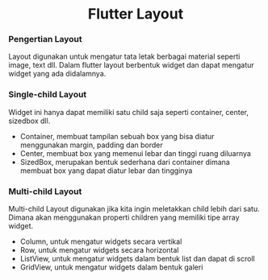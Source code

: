 <h1><center>Flutter Layout</center></h1>

### Pengertian Layout
<p>Layout digunakan untuk mengatur tata letak berbagai material seperti image, text dll. Dalam flutter layout berbentuk widget dan dapat mengatur widget yang ada didalamnya.</p>

### Single-child Layout
Widget ini hanya dapat memiliki satu child saja seperti container, center, sizedbox dll.
- Container, membuat tampilan sebuah box yang bisa diatur menggunakan margin, padding dan border
- Center, membuat box yang memenui lebar dan tinggi ruang diluarnya
- SizedBox, merupakan bentuk sederhana dari container dimana membuat box yang dapat diatur lebar dan tingginya

### Multi-child Layout
Multi-child Layout digunakan jika kita ingin meletakkan child lebih dari satu. Dimana akan menggunakan properti children yang memiliki tipe array widget.
- Column, untuk mengatur widgets secara vertikal
- Row, untuk mengatur widgets secara horizontal
- ListView, untuk mengatur widgets dalam bentuk list dan dapat di scroll
- GridView, untuk mengatur widgets dalam bentuk galeri